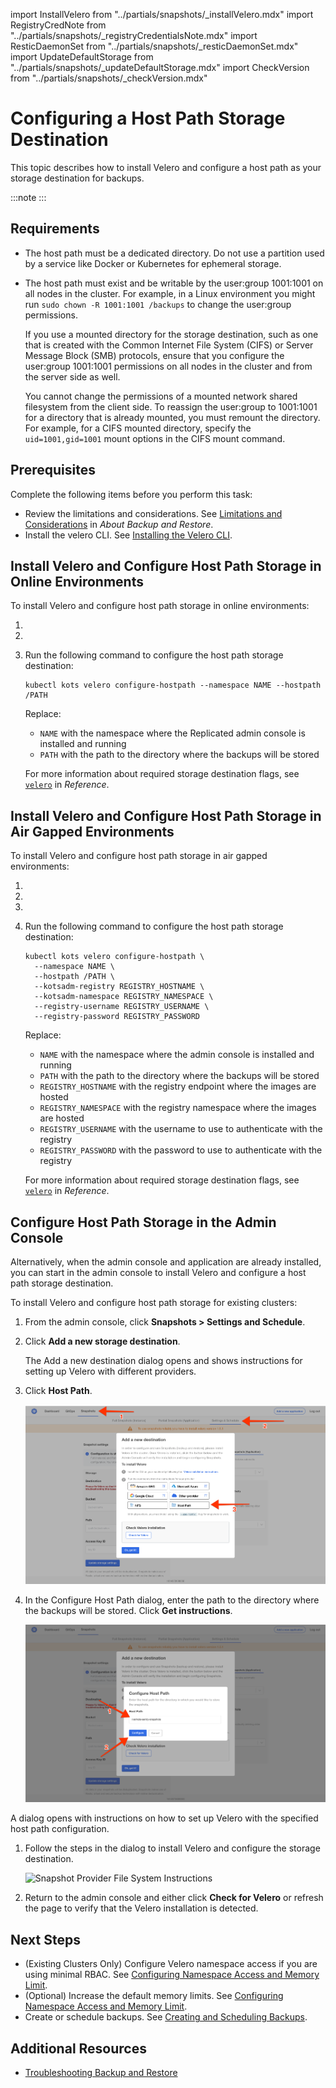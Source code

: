 import InstallVelero from "../partials/snapshots/_installVelero.mdx"
import RegistryCredNote from "../partials/snapshots/_registryCredentialsNote.mdx"
import ResticDaemonSet from "../partials/snapshots/_resticDaemonSet.mdx"
import UpdateDefaultStorage from "../partials/snapshots/_updateDefaultStorage.mdx"
import CheckVersion from "../partials/snapshots/_checkVersion.mdx"

# Configuring a Host Path Storage Destination

This topic describes how to install Velero and configure a host path as your storage destination for backups.  

:::note
<UpdateDefaultStorage/>
:::

## Requirements

* The host path must be a dedicated directory. Do not use a partition used by a service like Docker or Kubernetes for ephemeral storage.
* The host path must exist and be writable by the user:group 1001:1001 on all nodes in the cluster. For example, in a Linux environment you might run `sudo chown -R 1001:1001 /backups` to change the user:group permissions.

   If you use a mounted directory for the storage destination, such as one that is created with the Common Internet File System (CIFS) or Server Message Block (SMB) protocols, ensure that you configure the user:group 1001:1001 permissions on all nodes in the cluster and from the server side as well.

   You cannot change the permissions of a mounted network shared filesystem from the client side. To reassign the user:group to 1001:1001 for a directory that is already mounted, you must remount the directory. For example, for a CIFS mounted directory, specify the `uid=1001,gid=1001` mount options in the CIFS mount command.

## Prerequisites

Complete the following items before you perform this task:

* Review the limitations and considerations. See [Limitations and Considerations](snapshots-understanding#limitations-and-considerations) in _About Backup and Restore_.
* Install the velero CLI. See [Installing the Velero CLI](snapshots-velero-cli-installing).

## Install Velero and Configure Host Path Storage in Online Environments

To install Velero and configure host path storage in online environments:

1. <InstallVelero/>

1. <ResticDaemonSet/>

1. Run the following command to configure the host path storage destination:

    ```
    kubectl kots velero configure-hostpath --namespace NAME --hostpath /PATH
    ```

    Replace:
      - `NAME` with the namespace where the Replicated admin console is installed and running
      - `PATH` with the path to the directory where the backups will be stored

    For more information about required storage destination flags, see [`velero`](/reference/kots-cli-velero-index) in _Reference_.

## Install Velero and Configure Host Path Storage in Air Gapped Environments

To install Velero and configure host path storage in air gapped environments:

1. <CheckVersion/>

1. <InstallVelero/>

     <RegistryCredNote/>

1. <ResticDaemonSet/>

1. Run the following command to configure the host path storage destination:

   ```
   kubectl kots velero configure-hostpath \
     --namespace NAME \
     --hostpath /PATH \
     --kotsadm-registry REGISTRY_HOSTNAME \
     --kotsadm-namespace REGISTRY_NAMESPACE \
     --registry-username REGISTRY_USERNAME \
     --registry-password REGISTRY_PASSWORD
   ```

   Replace:
     - `NAME` with the namespace where the admin console is installed and running
     - `PATH` with the path to the directory where the backups will be stored
     - `REGISTRY_HOSTNAME` with the registry endpoint where the images are hosted
     - `REGISTRY_NAMESPACE` with the registry namespace where the images are hosted
     - `REGISTRY_USERNAME` with the username to use to authenticate with the registry
     - `REGISTRY_PASSWORD` with the password to use to authenticate with the registry

   For more information about required storage destination flags, see [`velero`](/reference/kots-cli-velero-index) in _Reference_.

## Configure Host Path Storage in the Admin Console

Alternatively, when the admin console and application are already installed, you can start in the admin console to install Velero and configure a host path storage destination.

To install Velero and configure host path storage for existing clusters:

1. From the admin console, click **Snapshots > Settings and Schedule**.

1. Click **Add a new storage destination**.

   The Add a new destination dialog opens and shows instructions for setting up Velero with different providers.

1. Click **Host Path**.

   ![Snapshot Provider Host Path](/images/snapshot-provider-hostpath.png)

1. In the Configure Host Path dialog, enter the path to the directory where the backups will be stored. Click **Get instructions**.

   ![Snapshot Provider Host Path Fields](/images/snapshot-provider-hostpath-field.png)

  A dialog opens with instructions on how to set up Velero with the specified host path configuration.

1. Follow the steps in the dialog to install Velero and configure the storage destination.

   ![Snapshot Provider File System Instructions](/images/snapshot-provider-hostpath-instructions.png)

1. Return to the admin console and either click **Check for Velero** or refresh the page to verify that the Velero installation is detected.


## Next Steps

* (Existing Clusters Only) Configure Velero namespace access if you are using minimal RBAC. See [Configuring Namespace Access and Memory Limit](snapshots-velero-installing-config).
* (Optional) Increase the default memory limits. See [Configuring Namespace Access and Memory Limit](snapshots-velero-installing-config).
* Create or schedule backups. See [Creating and Scheduling Backups](snapshots-creating).

## Additional Resources

* [Troubleshooting Backup and Restore](snapshots-troubleshooting-backup-restore)

